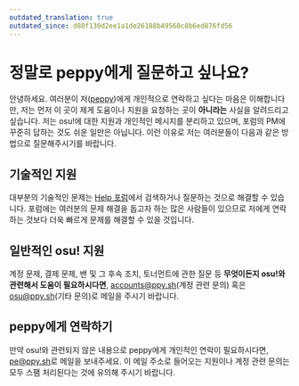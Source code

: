 ```yaml
---
outdated_translation: true
outdated_since: d80f130d2ee1a1de26188b49560c8b6ed876fd56
---
```


# 정말로 peppy에게 질문하고 싶나요?

안녕하세요. 여러분이 저([peppy](https://osu.ppy.sh/users/2))에게 개인적으로 연락하고 싶다는 마음은 이해합니다만, 저는 먼저 이 곳이 제게 도움이나 지원을 요청하는 곳이 **아니라는** 사실을 알려드리고 싶습니다. 저는 osu!에 대한 지원과 개인적인 메시지를 분리하고 있으며, 포럼의 PM에 꾸준히 답하는 것도 쉬운 일만은 아닙니다. 이런 이유로 저는 여러분들이 다음과 같은 방법으로 질문해주시기를 바랍니다.

## 기술적인 지원

대부분의 기술적인 문제는 [Help 포럼](https://osu.ppy.sh/community/forums/5)에서 검색하거나 질문하는 것으로 해결할 수 있습니다. 포럼에는 여러분의 문제 해결을 돕고자 하는 많은 사람들이 있으므로 저에게 연락하는 것보다 더욱 빠르게 문제를 해결할 수 있을 것입니다.

## 일반적인 osu! 지원

계정 문제, 결제 문제, 밴 및 그 후속 조치, 토너먼트에 관한 질문 등 **무엇이든지 osu!와 관련해서 도움이 필요하시다면**, [accounts@ppy.sh](mailto:accounts@ppy.sh)(계정 관련 문의) 혹은 [osu@ppy.sh](mailto:osu@ppy.sh)(기타 문의)로 메일을 주시기 바랍니다.

## peppy에게 연락하기

만약 osu!와 관련되지 않은 내용으로 peppy에게 개인적인 연락이 필요하시다면, [pe@ppy.sh](mailto:pe@ppy.sh)로 메일을 보내주세요. 이 메일 주소로 들어오는 지원이나 계정 관련 문의는 모두 스팸 처리된다는 것에 유의해 주시기 바랍니다.
